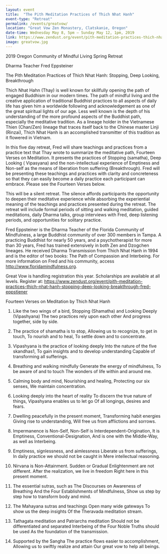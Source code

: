 ```yaml
---
layout: event
title:  "The Pith Meditation Practices of Thich Nhat Hanh"
event-type: "Retreat"
permalink: /events/greatvow/
location: "Great Vow Zen Monastery, Clatskanie, Oregon"
date-time: Wednesday May 8, 5pm – Sunday May 12, 1pm, 2019
link: https://www.zendust.org/event/pith-meditation-practices-thich-nhat-hanh-stopping-deep-looking-breakthrough-fred-eppstiener
image: greatvow.jpg
---
```


2019 Oregon Community of Mindful Living Spring Retreat

Dharma Teacher Fred Eppsteiner

The Pith Meditation Practices of Thich Nhat Hanh: Stopping, Deep Looking, Breakthrough

Thich Nhat Hahn (Thay) is well known for skillfully opening the path of engaged Buddhism in our modern times.  The path of mindful living and the creative application of traditional Buddhist practices to all aspects of daily life has given him a worldwide following and acknowledgement as one of the great spiritual lights of our age. Less well known is the depth of his understanding of the more profound aspects of the Buddhist path, especially the meditative tradition.  As a lineage holder in the Vietnamese Thien (Chan/Zen) lineage that traces itself back to the Chinese master Linji (Rinzai), Thich Nhat Hanh is an accomplished transmitter of this tradition as it flowered in Vietnam.

In this five day retreat, Fred will share teachings and practices from a practice text that Thay wrote to summarize the meditative path, Fourteen Verses on Meditation. It presents the practices of Stopping (samatha), Deep Looking ( Vipasyana) and the non-intellectual experience of Emptiness and Non-self as the means of liberation from suffering (Breakthrough). Fred will be presenting these teachings and practices with clarity and concreteness so that they can easily become a daily practice each participant can embrace. Please see the Fourteen Verses below.

This will be a silent retreat. The silence affords participants the opportunity to deepen their meditative experience while absorbing the experiential meaning of the teachings and practices presented during the retreat.  The retreat will include formal periods of sitting and walking meditation, guided meditations, daily Dharma talks, group interviews with Fred, deep listening periods, and opportunities for solitary practice.

Fred Eppsteiner is the Dharma Teacher of the Florida Community of Mindfulness, a large Buddhist community of over 300 members in Tampa. A practicing Buddhist for nearly 50 years, and a psychotherapist for more than 30 years, Fred has trained extensively in both Zen and Dzogchen lineages. He received Dharma Transmission from Thich Nhat Hanh in 1994 and is the editor of two books: The Path of Compassion and Interbeing. For more information on Fred and his community, access http://www.floridamindfulness.org.

Great Vow is handling registration this year. Scholarships are available at all levels. Register at: https://www.zendust.org/event/pith-meditation-practices-thich-nhat-hanh-stopping-deep-looking-breakthrough-fred-eppstiener

Fourteen Verses on Meditation by Thich Nhat Hanh

1. Like the two wings of a bird,
Stopping (Shamatha) and Looking Deeply (Vipashyana)
The two practices rely upon each other
And progress together, side by side.

2. The practice of shamatha is to stop,
Allowing us to recognize, to get in touch,
To nourish and to heal,
To settle down and to concentrate.

3. Vipashyana is the practice of looking deeply
Into the nature of the five skandhas1,
To gain insights and to develop understanding
Capable of transforming all sufferings.

4. Breathing and walking mindfully
Generate the energy of mindfulness,
To be aware of and to touch
The wonders of life within and around me.

5. Calming body and mind,
Nourishing and healing,
Protecting our six senses,
We maintain concentration.

6. Looking deeply into the heart of reality
To discern the true nature of things,
Vipashyana enables us to let go
Of all longings, desires and fears.

7. Dwelling peacefully in the present moment,
Transforming habit energies
Giving rise to understanding,
Will free us from afflictions and sorrows.

8. Impermanence is Non-Self,
Non-Self is Interdependent-Origination,
It is Emptiness, Conventional-Designation,
And is one with the Middle-Way, as well as Interbeing.

9. Emptiness, signlessness, and aimlessness
Liberate us from sufferings,
In daily practice we should not be caught in
Mere intellectual reasoning.

10. Nirvana is Non-Attainment.
Sudden or Gradual Enlightenment are not different.
After the realization, we live in freedom
Right here in this present moment.

11. The essential sutras, such as
The Discourses on Awareness of Breathing
And the Four Establishments of Mindfulness,
Show us step by step how to transform body and mind.

12. The Mahayana sutras and teachings
Open many wide gateways
To show us the deep insights
Of the Theravada meditation stream.

13. Tathagata meditation and Patriarchs meditation
Should not be differentiated and separated
Interbeing of the Four Noble Truths should be used
As the foundation of the transmission.

14. Supported by the Sangha
The practice flows easier to accomplishment,
Allowing us to swiftly realize and attain
Our great vow to help all beings.

